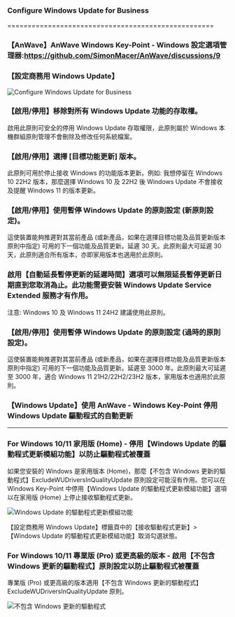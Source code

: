 ### Configure Windows Update for Business
===================================================

### 【AnWave】AnWave Windows Key-Point - Windows 設定選項管理器:https://github.com/SimonMacer/AnWave/discussions/9

### 【設定商務用 Windows Update】
![Configure Windows Update for Business](https://i.imgur.com/vvFMBti.png "Configure Windows Update for Business")

### 【啟用/停用】移除對所有 Windows Update 功能的存取權。
啟用此原則可安全的停用 Windows Update 存取權限，此原則屬於 Windows 本機群組原則管理不會刪除及修改任何系統檔案。
### 【啟用/停用】選擇 [目標功能更新] 版本。
此原則可用於停止接收 Windows 的功能版本更新。例如: 我想停留在 Windows 10 22H2 版本，那麼選擇 Windows 10 及 22H2 後 Windows Update 不會接收及提醒 Windows 11 的版本更新。
### 【啟用/停用】使用暫停 Windows Update 的原則設定 (新原則設定)。
這使裝置能夠推遲對其當前產品 (或新產品，如果在選擇目標功能及品質更新版本原則中指定) 可用的下一個功能及品質更新。延遲 30 天。此原則最大可延遲 30 天，此原則適合所有版本，亦即家用版本也適用於此原則。
### 啟用【自動延長暫停更新的延遲時間】選項可以無限延長暫停更新日期直到您取消為止。此功能需要安裝 Windows Update Service Extended 服務才有作用。
注意: Windows 10 及 Windows 11 24H2 建議使用此原則。
### 【啟用/停用】使用暫停 Windows Update 的原則設定 (過時的原則設定)。
這使裝置能夠推遲對其當前產品 (或新產品，如果在選擇目標功能及品質更新版本原則中指定) 可用的下一個功能及品質更新。延遲至 3000 年。此原則最大可延遲至 3000 年，適合 Windows 11 21H2/22H2/23H2 版本，家用版本也適用於此原則。

### 【Windows Update】使用 AnWave - Windows Key-Point 停用 Windows Update 驅動程式的自動更新
--------

### For Windows 10/11 家用版 (Home) - 停用【Windows Update 的驅動程式更新模組功能】以防止驅動程式被覆蓋
如果您安裝的 Windows 是家用版本 (Home)，那麼【不包含 Windows 更新的驅動程式】ExcludeWUDriversInQualityUpdate 原則設定可能沒有作用。您可以在 Windows Key-Point 中停用【Windows Update 的驅動程式更新模組功能】選項以在家用版 (Home) 上停止接收驅動程式更新。

![Windows Update 的驅動程式更新模組功能](https://i.imgur.com/ThPTmBL.png "Windows Update 的驅動程式更新模組功能")

【設定商務用 Windows Update】標籤頁中的【接收驅動程式更新】>【Windows Update 的驅動程式更新模組功能】取消勾選狀態。

### For Windows 10/11 專業版 (Pro) 或更高級的版本 - 啟用【不包含 Windows 更新的驅動程式】原則設定以防止驅動程式被覆蓋
專業版 (Pro) 或更高級的版本適用【不包含 Windows 更新的驅動程式】ExcludeWUDriversInQualityUpdate 原則。

![不包含 Windows 更新的驅動程式](https://i.imgur.com/og5OFtt.png "不包含 Windows 更新的驅動程式")
